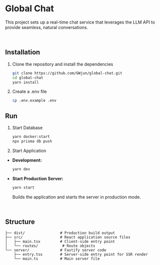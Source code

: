 # Global Chat

This project sets up a real-time chat service that leverages the LLM API to provide seamless, natural conversations.

</br>

## Installation

1. Clone the repository and install the dependencies

   ```bash
   git clone https://github.com/GWjun/global-chat.git
   cd global-chat
   yarn install
   ```

2. Create a .env file

   ```bash
   cp .env.example .env
   ```

## Run

1. Start Database

   ```sh
   yarn docker:start
   npx prisma db push
   ```

2. Start Application

- **Development:**

  ```bash
  yarn dev
  ```

- **Start Production Server:**

  ```bash
  yarn start
  ```

  Builds the application and starts the server in production mode.

</br>

## Structure

```
├── dist/                # Production build output
├── src/                 # React application source files
│   ├── main.tsx         # Client-side entry point
│   └── routes/           # Route objects
└── server/              # Fastify server code
    ├── entry.tsx        # Server-side entry point for SSR render
    └── main.ts          # Main server file
```

</br>
